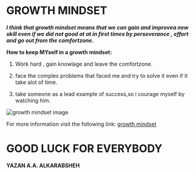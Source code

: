 # GROWTH MINDSET
___I think that growth mindset means that we can gain and improvea new skill even if we did not good at at in first times by perseverance , effort and go out from the comfortzone.___

**How to keep MYself in a growth mindset:**

1. Work hard , gain knowlage and leave the comfortzone.

2. face the complex problems that faced me and try to solve it even if it take alot of time.

3. take someone as a lead example of success,so i courage myself by watching him.

![growth mindset image](https://blog.cengage.com/wp-content/uploads/2020/11/blog-growth-mindset-1511130.png)


For more information visit the following link:
[growth mindset](https://www.brainpickings.org/2014/01/29/carol-dweck-mindset/)


GOOD LUCK FOR EVERYBODY 
======================
**YAZAN A.A. ALKARABSHEH**
